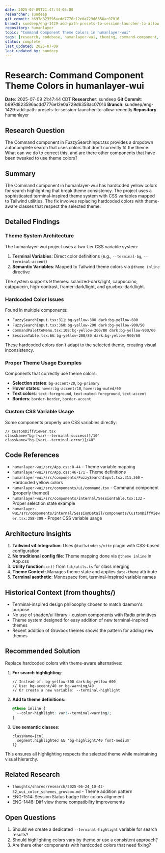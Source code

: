 ```yaml
---
date: 2025-07-09T21:47:44-05:00
researcher: sundeep
git_commit: b697d823596acdd7776e12e0a729d6358ac07016
branch: sundeep/eng-1429-add-path-presets-to-session-launcher-to-allow-recently
repository: humanlayer
topic: "Command Component Theme Colors in humanlayer-wui"
tags: [research, codebase, humanlayer-wui, theming, command-component, shadcn, tailwind]
status: complete
last_updated: 2025-07-09
last_updated_by: sundeep
---
```


# Research: Command Component Theme Colors in humanlayer-wui

**Date**: 2025-07-09 21:47:44 CDT
**Researcher**: sundeep
**Git Commit**: b697d823596acdd7776e12e0a729d6358ac07016
**Branch**: sundeep/eng-1429-add-path-presets-to-session-launcher-to-allow-recently
**Repository**: humanlayer

## Research Question
The Command component in FuzzySearchInput.tsx provides a dropdown autocomplete search that uses colors that don't currently fit the theme. What can we do to correct this, and are there other components that have been tweaked to use theme colors?

## Summary
The Command component in humanlayer-wui has hardcoded yellow colors for search highlighting that break theme consistency. The project uses a sophisticated terminal-inspired theme system with CSS variables mapped to Tailwind utilities. The fix involves replacing hardcoded colors with theme-aware classes that respect the selected theme.

## Detailed Findings

### Theme System Architecture

The humanlayer-wui project uses a two-tier CSS variable system:
1. **Terminal Variables**: Direct color definitions (e.g., `--terminal-bg`, `--terminal-accent`)
2. **Semantic Variables**: Mapped to Tailwind theme colors via `@theme inline` directive

The system supports 9 themes: solarized-dark/light, cappuccino, catppuccin, high-contrast, framer-dark/light, and gruvbox-dark/light.

### Hardcoded Color Issues

Found in multiple components:
- `FuzzySearchInput.tsx:311`: `bg-yellow-300 dark:bg-yellow-600`
- `FuzzySearchInput.tsx:360`: `bg-yellow-200 dark:bg-yellow-900/50`
- `CommandPaletteMenu.tsx:108`: `bg-yellow-200/80 dark:bg-yellow-900/60`
- `SessionTable.tsx:66`: `bg-yellow-200/80 dark:bg-yellow-900/60`

These hardcoded colors don't adapt to the selected theme, creating visual inconsistency.

### Proper Theme Usage Examples

Components that correctly use theme colors:
- **Selection states**: `bg-accent/20`, `bg-primary`
- **Hover states**: `hover:bg-accent/10`, `hover:bg-muted/60`
- **Text colors**: `text-foreground`, `text-muted-foreground`, `text-accent`
- **Borders**: `border-border`, `border-accent`

### Custom CSS Variable Usage

Some components properly use CSS variables directly:
```tsx
// CustomDiffViewer.tsx
className="bg-[var(--terminal-success)]/10"
className="bg-[var(--terminal-error)]/40"
```

## Code References

- `humanlayer-wui/src/App.css:8-44` - Theme variable mapping
- `humanlayer-wui/src/App.css:46-171` - Theme definitions
- `humanlayer-wui/src/components/FuzzySearchInput.tsx:311,360` - Hardcoded yellow colors
- `humanlayer-wui/src/components/ui/command.tsx` - Command component (properly themed)
- `humanlayer-wui/src/components/internal/SessionTable.tsx:132` - Proper selection state example
- `humanlayer-wui/src/components/internal/SessionDetail/components/CustomDiffViewer.tsx:258-309` - Proper CSS variable usage

## Architecture Insights

1. **Tailwind v4 Integration**: Uses `@tailwindcss/vite` plugin with CSS-based configuration
2. **No traditional config file**: Theme mapping done via `@theme inline` in App.css
3. **Utility function**: `cn()` from `lib/utils.ts` for class merging
4. **Theme Context**: Manages theme state and applies `data-theme` attribute
5. **Terminal aesthetic**: Monospace font, terminal-inspired variable names

## Historical Context (from thoughts/)

- Terminal-inspired design philosophy chosen to match daemon's purpose
- No use of shadcn/ui library - custom components with Radix primitives
- Theme system designed for easy addition of new terminal-inspired themes
- Recent addition of Gruvbox themes shows the pattern for adding new themes

## Recommended Solution

Replace hardcoded colors with theme-aware alternatives:

1. **For search highlighting**:
   ```tsx
   // Instead of: bg-yellow-300 dark:bg-yellow-600
   // Use: bg-accent/40 or bg-warning/40
   // Or create a new variable: --terminal-highlight
   ```

2. **Add to theme definitions**:
   ```css
   @theme inline {
     --color-highlight: var(--terminal-warning);
   }
   ```

3. **Use semantic classes**:
   ```tsx
   className={cn(
     segment.highlighted && 'bg-highlight/40 font-medium'
   )}
   ```

This ensures all highlighting respects the selected theme while maintaining visual hierarchy.

## Related Research
- `thoughts/shared/research/2025-06-24_10-42-32_wui_color_schemes_gruvbox.md` - Theme addition pattern
- ENG-1514: Session Status badge filter colors alignment
- ENG-1448: Diff view theme compatibility improvements

## Open Questions
1. Should we create a dedicated `--terminal-highlight` variable for search results?
2. Should highlighting colors vary by theme or use a consistent approach?
3. Are there other components with hardcoded colors that need fixing?
